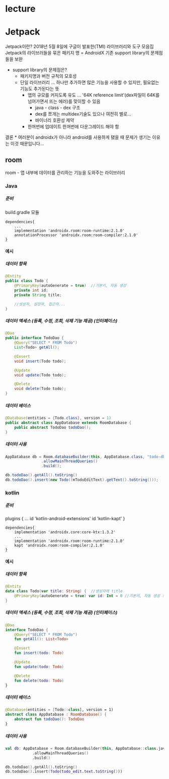lecture
============

# Jetpack
Jetpack이란?
2018년 5월 8일에 구글이 발표한(TMI) 라이브러리와 도구 모음집
Jetpack의 라이브러들을 묶은 패키지 명 = AndroidX
기존 support library의 문제점들을 보완
* support library의 문제점은?
  * 패키지명과 버전 규칙의 모호성
  * 단일 라이브러리 ... 하나만 추가하면 많은 기능을 사용할 수 있지만, 필요없는 기능도 추가된다는 뜻
    * 앱의 규모를 커지도록 유도 ... '64K reference limit'(dex파일이 64K를 넘어가면서 뜨는 에러)를 맞이할 수 있음
      * java - class - dex 구조 
      * dex를 쪼개는 multidex기술도 있으나 여전히 별로...
      * 바이너리 호환성 제약
    * 한꺼번에 업데이트 한꺼번에 다운그레이드 해야 함

결론 
    * 여러분이 androidx가 아니라 android를 사용하게 됐을 때 문제가 생기는 이유는 이것 때문입니다... 

## room
room - 앱 내부에 데이터를 관리하는 기능을 도와주는 라이브러리

### Java
##### 준비
build.gradle 모듈
```
dependencies{
    ...
    implementation 'androidx.room:room-runtime:2.1.0'
    annotationProcessor 'androidx.room:room-compiler:2.1.0'
}
```
#### 예시
##### 데이터 항목
```java
@Entity
public class Todo {
    @PrimaryKey(autoGenerate = true)  //기본키, 자동 생성
    private int id; 
    private String title;

    //생성자, 설정자, 접근자...
}
```
##### 데이터 엑세스 (등록, 수정, 조회, 삭제 기능 제공) (인터페이스)
```java
@Dao
public interface TodoDao {
    @Query("SELECT * FROM Todo")
    List<Todo> getAll();

    @Insert
    void insert(Todo todo);

    @Update
    void update(Todo todo);

    @Delete
    void delete(Todo todo);
}
```
#####  데이터 베이스
```java
@Database(entities = {Todo.class}, version = 1)
public abstract class AppDatabase extends RoomDatabase {
    public abstract TodoDao todoDao();
}
```
#####  데이터 사용
```java
AppDatabase db = Room.databaseBuilder(this, AppDatabase.class, "todo-db")
                .allowMainThreadQueries()
                .build();

db.todoDao().getAll().toString()
db.todoDao().insert(new Todo((mTodoEditText).getText().toString()));
```

### kotlin
##### 준비
plugins {
    ...
    id 'kotlin-android-extensions'
    id 'kotlin-kapt'
}
```
dependencies{
    implementation 'androidx.core:core-ktx:1.3.2'
    ...
    implementation 'androidx.room:room-runtime:2.1.0'
    kapt 'androidx.room:room-compiler:2.1.0'
}
```
#### 예시
##### 데이터 항목
```kotlin
@Entity
data class Todo(var title: String) {  //생성자에 title
    @PrimaryKey(autoGenerate = true) var id: Int = 0 //기본키, 자동 생성 : var id: Int = 0
}
```
##### 데이터 엑세스 (등록, 수정, 조회, 삭제 기능 제공) (인터페이스)
```kotlin
@Dao
interface TodoDao {
    @Query("SELECT * FROM Todo")
    fun getAll(): List<Todo>

    @Insert
    fun insert(todo: Todo)

    @Update
    fun update(todo: Todo)

    @Delete
    fun delete(todo: Todo)
}
```
#####  데이터 베이스
```kotlin
@Database(entities = [Todo::class], version = 1)
abstract class AppDatabase : RoomDatabase() {
    abstract fun todoDao(): TodoDao
}
```
#####  데이터 사용
```kotlin
val db: AppDatabase = Room.databaseBuilder(this, AppDatabase::class.java, "todo-db")
            .allowMainThreadQueries()
            .build()

db.todoDao().getAll().toString()
db.todoDao().insert(Todo(todo_edit.text.toString()))
```